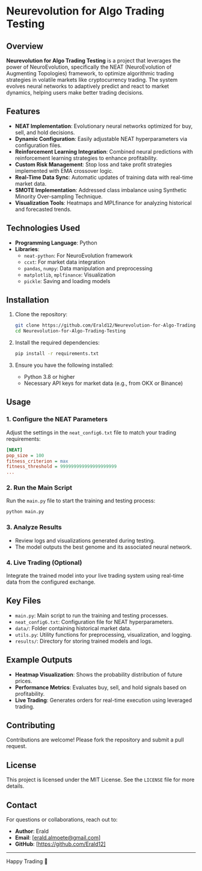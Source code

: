 # Neurevolution for Algo Trading Testing

## Overview
**Neurevolution for Algo Trading Testing** is a project that leverages the power of NeuroEvolution, specifically the NEAT (NeuroEvolution of Augmenting Topologies) framework, to optimize algorithmic trading strategies in volatile markets like cryptocurrency trading. The system evolves neural networks to adaptively predict and react to market dynamics, helping users make better trading decisions.

## Features
- **NEAT Implementation**: Evolutionary neural networks optimized for buy, sell, and hold decisions.
- **Dynamic Configuration**: Easily adjustable NEAT hyperparameters via configuration files.
- **Reinforcement Learning Integration**: Combined neural predictions with reinforcement learning strategies to enhance profitability.
- **Custom Risk Management**: Stop loss and take profit strategies implemented with EMA crossover logic.
- **Real-Time Data Sync**: Automatic updates of training data with real-time market data.
- **SMOTE Implementation**: Addressed class imbalance using Synthetic Minority Over-sampling Technique.
- **Visualization Tools**: Heatmaps and MPLfinance for analyzing historical and forecasted trends.

## Technologies Used
- **Programming Language**: Python
- **Libraries**:
  - `neat-python`: For NeuroEvolution framework
  - `ccxt`: For market data integration
  - `pandas`, `numpy`: Data manipulation and preprocessing
  - `matplotlib`, `mplfinance`: Visualization
  - `pickle`: Saving and loading models

## Installation
1. Clone the repository:
   ```bash
   git clone https://github.com/Erald12/Neurevolution-for-Algo-Trading-Testing.git
   cd Neurevolution-for-Algo-Trading-Testing
   ```

2. Install the required dependencies:
   ```bash
   pip install -r requirements.txt
   ```

3. Ensure you have the following installed:
   - Python 3.8 or higher
   - Necessary API keys for market data (e.g., from OKX or Binance)

## Usage
### 1. Configure the NEAT Parameters
Adjust the settings in the `neat_config6.txt` file to match your trading requirements:
```ini
[NEAT]
pop_size = 100
fitness_criterion = max
fitness_threshold = 999999999999999999999
...
```

### 2. Run the Main Script
Run the `main.py` file to start the training and testing process:
```bash
python main.py
```

### 3. Analyze Results
- Review logs and visualizations generated during testing.
- The model outputs the best genome and its associated neural network.

### 4. Live Trading (Optional)
Integrate the trained model into your live trading system using real-time data from the configured exchange.

## Key Files
- `main.py`: Main script to run the training and testing processes.
- `neat_config6.txt`: Configuration file for NEAT hyperparameters.
- `data/`: Folder containing historical market data.
- `utils.py`: Utility functions for preprocessing, visualization, and logging.
- `results/`: Directory for storing trained models and logs.

## Example Outputs
- **Heatmap Visualization**: Shows the probability distribution of future prices.
- **Performance Metrics**: Evaluates buy, sell, and hold signals based on profitability.
- **Live Trading**: Generates orders for real-time execution using leveraged trading.

## Contributing
Contributions are welcome! Please fork the repository and submit a pull request.

## License
This project is licensed under the MIT License. See the `LICENSE` file for more details.

## Contact
For questions or collaborations, reach out to:
- **Author**: Erald
- **Email**: [erald.almoete@gmail.com]
- **GitHub**: [https://github.com/Erald12]

---

Happy Trading 🚀

